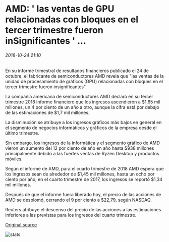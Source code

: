 # AMD: ' las ventas de GPU relacionadas con bloques en el tercer trimestre fueron inSignificantes ' ...

###### 2018-10-24 21:10

En su informe trimestral de resultados financieros publicado el 24 de octubre, el fabricante de semiconductores AMD revela que "las ventas de la unidad de procesamiento de gráficos (GPU) relacionadas con bloques en el tercer trimestre fueron insignificantes".

La compañía americana de semiconductores AMD declaró en su tercer trimestre 2018 informe financiero que los ingresos ascendieron a $1,65 mil millones, un 4 por ciento de un año a otro, aunque la cifra está por debajo de las estimaciones de $1,7 mil millones.

La disminución se atribuye a los ingresos gráficos más bajos en general en el segmento de negocios informáticos y gráficos de la empresa desde el último trimestre.

Sin embargo, los ingresos de la informática y el segmento gráfico de AMD vieron un aumento del 12 por ciento de año en año hasta $938 millones principalmente debido a las fuertes ventas de Ryzen Desktop y productos móviles.

Según el informe de AMD, para el cuarto trimestre de 2018 AMD espera que los ingresos sean de alrededor de $1,45 mil millones, hasta un ocho por ciento por año; en el cuarto trimestre de 2017, los ingresos se reportó $1,34 mil millones.

Después de que el informe fuera liberado hoy, el precio de las acciones de AMD se desplomó, cerrando el 9 por ciento a $22,79, según NASDAQ.

Reuters atribuye el descenso del precio de las acciones a las estimaciones inferiores a las previstas para los ingresos del cuarto trimestre.

[Original source](https://cointelegraph.com/news/amd-blockchain-related-gpu-sales-in-third-quarter-were-negligible)

![stats](https://c.statcounter.com/11760860/0/a89fa40b/1/ "stats")